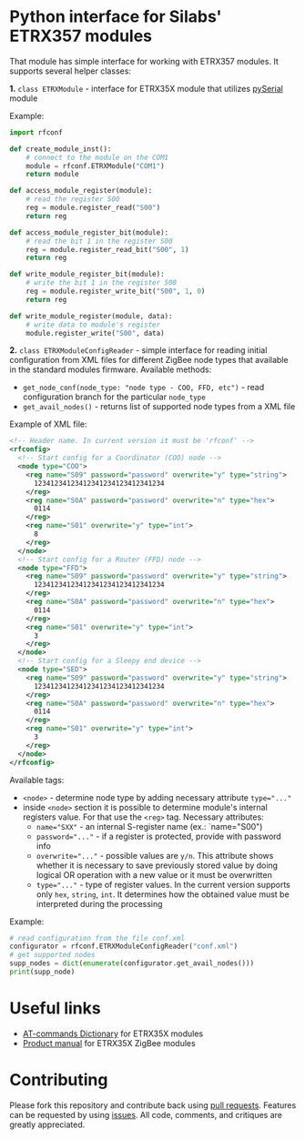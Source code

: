 # Python interface for Silabs' ETRX357 modules

That module has simple interface for working with ETRX357 modules.
It supports several helper classes:

**1.** `class ETRXModule` - interface for ETRX35X module that utilizes [pySerial](https://github.com/pyserial/pyserial) module

Example:
```python
import rfconf

def create_module_inst():
    # connect to the module on the COM1
    module = rfconf.ETRXModule("COM1")
    return module

def access_module_register(module):
    # read the register S00
    reg = module.register_read("S00")
    return reg

def access_module_register_bit(module):
    # read the bit 1 in the register S00
    reg = module.register_read_bit("S00", 1)
    return reg

def write_module_register_bit(module):
    # write the bit 1 in the register S00
    reg = module.register_write_bit("S00", 1, 0)
    return reg

def write_module_register(module, data):
    # write data to module's register
    module.register_write("S00", data)
```

**2.** `class ETRXModuleConfigReader` - simple interface for reading initial configuration from XML files for different ZigBee node types that available in the standard modules firmware. Available methods:
  - `get_node_conf(node_type: "node type - COO, FFD, etc")` - read configuration branch for the particular `node_type`
  - `get_avail_nodes()` - returns list of supported node types from a XML file

Example of XML file:
```xml
<!-- Header name. In current version it must be 'rfconf' -->
<rfconfig>
  <!-- Start config for a Coordinator (COO) node -->
  <node type="COO">
    <reg name="S09" password="password" overwrite="y" type="string">
      12341234123412341234123412341234
    </reg>
    <reg name="S0A" password="password" overwrite="n" type="hex">
      0114
    </reg>
    <reg name="S01" overwrite="y" type="int">
      8
    </reg>
  </node>
  <!-- Start config for a Router (FFD) node -->
  <node type="FFD">
    <reg name="S09" password="password" overwrite="y" type="string">
      12341234123412341234123412341234
    </reg>
    <reg name="S0A" password="password" overwrite="n" type="hex">
      0114
    </reg>
    <reg name="S01" overwrite="y" type="int">
      3
    </reg>
  </node>
  <!-- Start config for a Sleepy end device -->
  <node type="SED">
    <reg name="S09" password="password" overwrite="y" type="string">
      12341234123412341234123412341234
    </reg>
    <reg name="S0A" password="password" overwrite="n" type="hex">
      0114
    </reg>
    <reg name="S01" overwrite="y" type="int">
      3
    </reg>
  </node>
</rfconfig>
```

Available tags:
- `<node>` - determine node type by adding necessary attribute `type="..."`
- inside `<node>` section it is possible to determine module's internal registers value. For that use the `<reg>` tag. Necessary attributes:
    - `name="SXX"` - an internal S-register name (ex.: `name="S00")
    - `password="..."` - if a register is protected, provide with password info
    - `overwrite="..."` - possible values are `y/n`. This attribute shows whether it is necessary to save previously stored value by doing logical OR operation with a new value or it must be overwritten
    - `type="..."` - type of register values. In the current version supports only `hex`, `string`, `int`. It determines how the obtained value must be interpreted during the processing

Example:
```python
# read configuration from the file conf.xml
configurator = rfconf.ETRXModuleConfigReader("conf.xml")
# get supported nodes
supp_nodes = dict(enumerate(configurator.get_avail_nodes()))
print(supp_node)
```

# Useful links

- [AT-commands Dictionary](http://www.wless.ru/files/ZigBee/Firmware/TG-ETRXn-R309-Commands.pdf) for ETRX35X modules
- [Product manual](http://www.wless.ru/files/ZigBee/ETRX3/TG-ETRX35x-PM-010-107.pdf) for ETRX35X ZigBee modules

# Contributing

Please fork this repository and contribute back using [pull requests](https://github.com/vpetrigo/etrx35x-utils/pulls). Features can be requested by using [issues](https://github.com/vpetrigo/etrx35x-utils/issues). All code, comments, and critiques are greatly appreciated.
